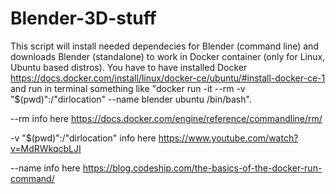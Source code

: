 # Blender-3D-stuff
This script will install needed dependecies for Blender (command line) and downloads Blender (standalone) to work in Docker container (only for Linux, Ubuntu based distros). You have to have installed Docker https://docs.docker.com/install/linux/docker-ce/ubuntu/#install-docker-ce-1 and run in terminal something like "docker run -it --rm -v "$(pwd)":/"dirlocation" --name blender ubuntu /bin/bash".

--rm info here https://docs.docker.com/engine/reference/commandline/rm/

-v "$(pwd)":/"dirlocation" info here https://www.youtube.com/watch?v=MdRWkqcbLJI

--name info here https://blog.codeship.com/the-basics-of-the-docker-run-command/


